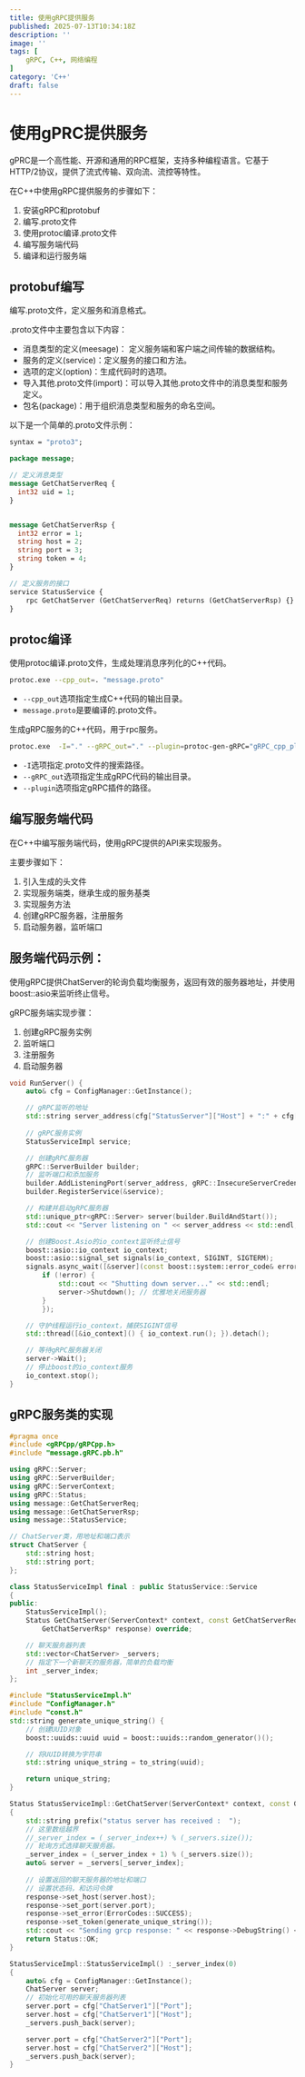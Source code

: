 ```yaml
---
title: 使用gRPC提供服务
published: 2025-07-13T10:34:18Z
description: ''
image: ''
tags: [
    gRPC, C++, 网络编程
]
category: 'C++'
draft: false
---
```


# 使用gPRC提供服务

gPRC是一个高性能、开源和通用的RPC框架，支持多种编程语言。它基于HTTP/2协议，提供了流式传输、双向流、流控等特性。

在C++中使用gRPC提供服务的步骤如下：
1. 安装gRPC和protobuf
2. 编写.proto文件
3. 使用protoc编译.proto文件
4. 编写服务端代码
5. 编译和运行服务端

## protobuf编写

编写.proto文件，定义服务和消息格式。

.proto文件中主要包含以下内容：
- 消息类型的定义(meesage)：
  定义服务端和客户端之间传输的数据结构。
- 服务的定义(service)：定义服务的接口和方法。
- 选项的定义(option)：生成代码时的选项。
- 导入其他.proto文件(import)：可以导入其他.proto文件中的消息类型和服务定义。
- 包名(package)：用于组织消息类型和服务的命名空间。

以下是一个简单的.proto文件示例：

```protobuf
syntax = "proto3";

package message;

// 定义消息类型
message GetChatServerReq {
  int32 uid = 1;
}


message GetChatServerRsp {
  int32 error = 1;
  string host = 2;
  string port = 3;
  string token = 4;
}

// 定义服务的接口
service StatusService {
	rpc GetChatServer (GetChatServerReq) returns (GetChatServerRsp) {}
}
```

## protoc编译

使用protoc编译.proto文件，生成处理消息序列化的C++代码。

```bash
protoc.exe --cpp_out=. "message.proto"
``` 

+ `--cpp_out`选项指定生成C++代码的输出目录。
+ `message.proto`是要编译的.proto文件。

生成gRPC服务的C++代码，用于rpc服务。

```bash
protoc.exe  -I="." --gRPC_out="." --plugin=protoc-gen-gRPC="gRPC_cpp_plugin.exe" "message.proto"
```

+ `-I`选项指定.proto文件的搜索路径。
+ `--gRPC_out`选项指定生成gRPC代码的输出目录。
+ `--plugin`选项指定gRPC插件的路径。

## 编写服务端代码

在C++中编写服务端代码，使用gRPC提供的API来实现服务。

主要步骤如下：
1. 引入生成的头文件
2. 实现服务端类，继承生成的服务基类
3. 实现服务方法
4. 创建gRPC服务器，注册服务
5. 启动服务器，监听端口


## 服务端代码示例：

使用gRPC提供ChatServer的轮询负载均衡服务，返回有效的服务器地址，并使用boost::asio来监听终止信号。

gRPC服务端实现步骤：
1. 创建gRPC服务实例
2. 监听端口
3. 注册服务
4. 启动服务器
```cpp
void RunServer() {
	auto& cfg = ConfigManager::GetInstance();

	// gRPC监听的地址
	std::string server_address(cfg["StatusServer"]["Host"] + ":" + cfg["StatusServer"]["Port"]);
	
	// gRPC服务实例
	StatusServiceImpl service;

	// 创建gRPC服务器
	gRPC::ServerBuilder builder;
	// 监听端口和添加服务
	builder.AddListeningPort(server_address, gRPC::InsecureServerCredentials());
	builder.RegisterService(&service);

	// 构建并启动gRPC服务器
	std::unique_ptr<gRPC::Server> server(builder.BuildAndStart());
	std::cout << "Server listening on " << server_address << std::endl;

	// 创建Boost.Asio的io_context监听终止信号
	boost::asio::io_context io_context;
	boost::asio::signal_set signals(io_context, SIGINT, SIGTERM);
	signals.async_wait([&server](const boost::system::error_code& error, int signal_number) {
		if (!error) {
			std::cout << "Shutting down server..." << std::endl;
			server->Shutdown(); // 优雅地关闭服务器
		}
		});

	// 守护线程运行io_context，捕获SIGINT信号
	std::thread([&io_context]() { io_context.run(); }).detach();

	// 等待gRPC服务器关闭
	server->Wait();
	// 停止boost的io_context服务
	io_context.stop();
}
```

## gRPC服务类的实现
```cpp
#pragma once
#include <gRPCpp/gRPCpp.h>
#include "message.gRPC.pb.h"

using gRPC::Server;
using gRPC::ServerBuilder;
using gRPC::ServerContext;
using gRPC::Status;
using message::GetChatServerReq;
using message::GetChatServerRsp;
using message::StatusService;

// ChatServer类，用地址和端口表示
struct ChatServer {
	std::string host;
	std::string port;
};

class StatusServiceImpl final : public StatusService::Service
{
public:
	StatusServiceImpl();
	Status GetChatServer(ServerContext* context, const GetChatServerReq* request,
		GetChatServerRsp* response) override;

	// 聊天服务器列表
	std::vector<ChatServer> _servers;
	// 指定下一个新聊天的服务器，简单的负载均衡
	int _server_index;
};
```

```cpp
#include "StatusServiceImpl.h"
#include "ConfigManager.h"
#include "const.h"
std::string generate_unique_string() {
	// 创建UUID对象
	boost::uuids::uuid uuid = boost::uuids::random_generator()();

	// 将UUID转换为字符串
	std::string unique_string = to_string(uuid);

	return unique_string;
}

Status StatusServiceImpl::GetChatServer(ServerContext* context, const GetChatServerReq* request, GetChatServerRsp* response)
{
	std::string prefix("status server has received :  ");
	// 这里数组越界
	//_server_index = (_server_index++) % (_servers.size());
	// 轮询方式选择聊天服务器。
	_server_index = (_server_index + 1) % (_servers.size());
	auto& server = _servers[_server_index];
	
	// 设置返回的聊天服务器的地址和端口
	// 设置状态码，和访问令牌
	response->set_host(server.host);
	response->set_port(server.port);
	response->set_error(ErrorCodes::SUCCESS);
	response->set_token(generate_unique_string());
	std::cout << "Sending grcp response: " << response->DebugString() << std::endl;
	return Status::OK;
}

StatusServiceImpl::StatusServiceImpl() :_server_index(0)
{
	auto& cfg = ConfigManager::GetInstance();
	ChatServer server;
	// 初始化可用的聊天服务器列表
	server.port = cfg["ChatServer1"]["Port"];
	server.host = cfg["ChatServer1"]["Host"];
	_servers.push_back(server);

	server.port = cfg["ChatServer2"]["Port"];
	server.host = cfg["ChatServer2"]["Host"];
	_servers.push_back(server);
}
```